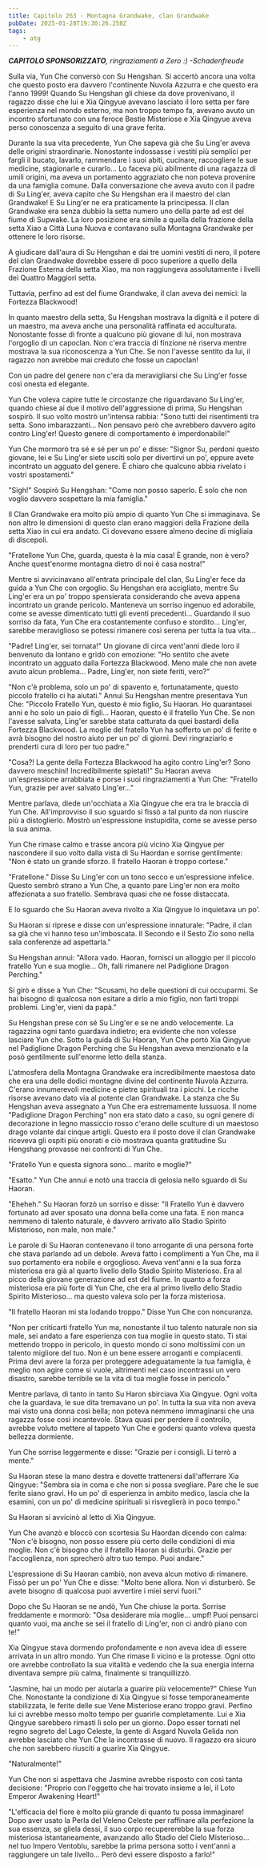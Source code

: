 ```yaml
---
title: Capitolo 263 - Montagna Grandwake, clan Grandwake
pubDate: 2025-01-28T19:30:26.258Z
tags:
    - atg
---
```



<em><strong>CAPITOLO SPONSORIZZATO</strong>, ringraziamenti a Zero :)
-Schadenfreude</em>


Sulla via, Yun Che conversò con Su Hengshan. Si accertò ancora una volta che questo posto era davvero l'continente Nuvola Azzurra e che questo era l'anno 1999! Quando Su Hengshan gli chiese da dove provenivano, il ragazzo disse che lui e Xia Qingyue avevano lasciato il loro setta per fare esperienza nel mondo esterno, ma non troppo tempo fa, avevano avuto un incontro sfortunato con una feroce Bestie Misteriose e Xia Qingyue aveva perso conoscenza a seguito di una grave ferita.


Durante la sua vita precedente, Yun Che sapeva già che Su Ling'er aveva delle origini straordinarie. Nonostante indossasse i vestiti più semplici per fargli il bucato, lavarlo, rammendare i suoi abiti, cucinare, raccogliere le sue medicine, stagionarle e curarlo... Lo faceva più abilmente di una ragazza di umili origini, ma aveva un portamento aggraziato che non poteva provenire da una famiglia comune.
Dalla conversazione che aveva avuto con il padre di Su Ling'er, aveva capito che Su Hengshan era il maestro del clan Grandwake! E Su Ling'er ne era praticamente la principessa.
Il clan Grandwake era senza dubbio la setta numero uno della parte ad est del fiume di Supwake. La loro posizione era simile a quella della frazione della setta Xiao a Città Luna Nuova e contavano sulla Montagna Grandwake per ottenere le loro risorse.


A giudicare dall'aura di Su Hengshan e dai tre uomini vestiti di nero, il potere del clan Grandwake dovrebbe essere di poco superiore a quello della Frazione Esterna della setta Xiao, ma non raggiungeva assolutamente i livelli dei Quattro Maggiori setta.


Tuttavia, perfino ad est del fiume Grandwake, il clan aveva dei nemici: la Fortezza Blackwood!


In quanto maestro della setta, Su Hengshan mostrava la dignità e il potere di un maestro, ma aveva anche una personalità raffinata ed acculturata. Nonostante fosse di fronte a qualcuno più giovane di lui, non mostrava l'orgoglio di un capoclan. Non c'era traccia di finzione né riserva mentre mostrava la sua riconoscenza a Yun Che. Se non l'avesse sentito da lui, il ragazzo non avrebbe mai creduto che fosse un capoclan!


Con un padre del genere non c'era da meravigliarsi che Su Ling'er fosse così onesta ed elegante.


Yun Che voleva capire tutte le circostanze che riguardavano Su Ling'er, quando chiese ai due il motivo dell'aggressione di prima, Su Hengshan sospirò. Il suo volto mostrò un'intensa rabbia: "Sono tutti dei risentimenti tra setta. Sono imbarazzanti... Non pensavo però che avrebbero davvero agito contro Ling'er! Questo genere di comportamento è imperdonabile!"


Yun Che mormorò tra sé e sé per un po' e disse: "Signor Su, perdoni questo giovane, lei e Su Ling'er siete usciti solo per divertirvi un po', eppure avete incontrato un agguato del genere. È chiaro che qualcuno abbia rivelato i vostri spostamenti."


"Sigh!" Sospirò Su Hengshan: "Come non posso saperlo. È solo che non voglio davvero sospettare la mia famiglia."


Il Clan Grandwake era molto più ampio di quanto Yun Che si immaginava. Se non altro le dimensioni di questo clan erano maggiori della Frazione della setta Xiao in cui era andato. Ci dovevano essere almeno decine di migliaia di discepoli.


"Fratellone Yun Che, guarda, questa è la mia casa! È grande, non è vero? Anche quest'enorme montagna dietro di noi è casa nostra!"


Mentre si avvicinavano all'entrata principale del clan, Su Ling'er fece da guida a Yun Che con orgoglio. Su Hengshan era accigliato, mentre Su Ling'er era un po' troppo spensierata considerando che aveva appena incontrato un grande pericolo.
Manteneva un sorriso ingenuo ed adorabile, come se avesse dimenticato tutti gli eventi precedenti... Guardando il suo sorriso da fata, Yun Che era costantemente confuso e stordito... Ling'er, sarebbe meraviglioso se potessi rimanere così serena per tutta la tua vita...


"Padre! Ling'er, sei tornata!" Un giovane di circa vent'anni diede loro il benvenuto da lontano e gridò con emozione: "Ho sentito che avete incontrato un agguato dalla Fortezza Blackwood. Meno male che non avete avuto alcun problema... Padre, Ling'er, non siete feriti, vero?"


"Non c'è problema, solo un po' di spavento e, fortunatamente, questo piccolo fratello ci ha aiutati." Annuì Su Hengshan mentre presentava Yun Che: "Piccolo Fratello Yun, questo è mio figlio, Su Haoran. Ho quarantasei anni e ho solo un paio di figli... Haoran, questo è il fratello Yun Che. Se non l'avesse salvata, Ling'er sarebbe stata catturata da quei bastardi della Fortezza Blackwood. La moglie del fratello Yun ha sofferto un po' di ferite e avrà bisogno del nostro aiuto per un po' di giorni. Devi ringraziarlo e prenderti cura di loro per tuo padre."


"Cosa?! La gente della Fortezza Blackwood ha agito contro Ling'er? Sono davvero meschini! Incredibilmente spietati!" Su Haoran aveva un'espressione arrabbiata e porse i suoi ringraziamenti a Yun Che: "Fratello Yun, grazie per aver salvato Ling'er..."


Mentre parlava, diede un'occhiata a Xia Qingyue che era tra le braccia di Yun Che. All'improvviso il suo sguardo si fissò a tal punto da non riuscire più a distoglierlo. Mostrò un'espressione instupidita, come se avesse perso la sua anima.


Yun Che rimase calmo e trasse ancora più vicino Xia Qingyue per nascondere il suo volto dalla vista di Su Haordan e sorrise gentilmente: "Non è stato un grande sforzo. Il fratello Haoran è troppo cortese."


"Fratellone." Disse Su Ling'er con un tono secco e un'espressione infelice. Questo sembrò strano a Yun Che, a quanto pare Ling'er non era molto affezionata a suo fratello. Sembrava quasi che ne fosse distaccata.


E lo sguardo che Su Haoran aveva rivolto a Xia Qingyue lo inquietava un po'.


Su Haoran si riprese e disse con un'espressione innaturale: "Padre, il clan sa già che vi hanno teso un'imboscata.
Il Secondo e il Sesto Zio sono nella sala conferenze ad aspettarla."


Su Hengshan annuì: "Allora vado. Haoran, fornisci un alloggio per il piccolo fratello Yun e sua moglie... Oh, falli rimanere nel Padiglione Dragon Perching."


Si girò e disse a Yun Che: "Scusami, ho delle questioni di cui occuparmi. Se hai bisogno di qualcosa non esitare a dirlo a mio figlio, non farti troppi problemi. Ling'er, vieni da papà."


Su Hengshan prese con sé Su Ling'er e se ne andò velocemente. La ragazzina ogni tanto guardava indietro; era evidente che non volesse lasciare Yun che. Sotto la guida di Su Haoran, Yun Che portò Xia Qingyue nel Padiglione Dragon Perching che Su Hengshan aveva menzionato e la posò gentilmente sull'enorme letto della stanza.


L'atmosfera della Montagna Grandwake era incredibilmente maestosa dato che era una delle dodici montagne divine del continente Nuvola Azzurra. C'erano innumerevoli medicine e pietre spirituali tra i picchi. Le ricche risorse avevano dato via al potente clan Grandwake.
La stanza che Su Hengshan aveva assegnato a Yun Che era estremamente lussuosa. Il nome "Padiglione Dragon Perching" non era stato dato a caso, su ogni genere di decorazione in legno massiccio rosso c'erano delle sculture di un maestoso drago volante dai cinque artigli. Questo era il posto dove il clan Grandwake riceveva gli ospiti più onorati e ciò mostrava quanta gratitudine Su Hengshang provasse nei confronti di Yun Che.


"Fratello Yun e questa signora sono... marito e moglie?"


"Esatto." Yun Che annuì e notò una traccia di gelosia nello sguardo di Su Haoran.


"Eheheh." Su Haoran forzò un sorriso e disse: "Il Fratello Yun è davvero fortunato ad aver sposato una donna bella come una fata. E non manca nemmeno di talento naturale, è davvero arrivato allo Stadio Spirito Misterioso, non male, non male."


Le parole di Su Haoran contenevano il tono arrogante di una persona forte che stava parlando ad un debole. Aveva fatto i complimenti a Yun Che, ma il suo portamento era nobile e orgoglioso. Aveva vent'anni e la sua forza misteriosa era già al quarto livello dello Stadio Spirito Misterioso. Era al picco della giovane generazione ad est del fiume. In quanto a forza misteriosa era più forte di Yun Che, che era al primo livello dello Stadio Spirito Misterioso... ma questo valeva solo per la forza misteriosa.


"Il fratello Haoran mi sta lodando troppo." Disse Yun Che con noncuranza.


"Non per criticarti fratello Yun ma, nonostante il tuo talento naturale non sia male, sei andato a fare esperienza con tua moglie in questo stato. Ti stai mettendo troppo in pericolo, in questo mondo ci sono moltissimi con un talento migliore del tuo. Non è un bene essere arroganti e compiacenti. Prima devi avere la forza per proteggere adeguatamente la tua famiglia, è meglio non agire come si vuole, altrimenti nel caso incontrassi un vero disastro, sarebbe terribile se la vita di tua moglie fosse in pericolo."


Mentre parlava, di tanto in tanto Su Haron sbirciava Xia Qingyue. Ogni volta che la guardava, le sue dita tremavano un po'. In tutta la sua vita non aveva mai visto una donna così bella; non poteva nemmeno immaginarsi che una ragazza fosse così incantevole. Stava quasi per perdere il controllo, avrebbe voluto mettere al tappeto Yun Che e godersi quanto voleva questa bellezza dormiente.


Yun Che sorrise leggermente e disse: "Grazie per i consigli. Li terrò a mente."


Su Haoran stese la mano destra e dovette trattenersi dall'afferrare Xia Qingyue: "Sembra sia in coma e che non si possa svegliare. Pare che le sue ferite siano gravi. Ho un po' di esperienza in ambito medico, lascia che la esamini, con un po' di medicine spirituali si risveglierà in poco tempo."


Su Haoran si avvicinò al letto di Xia Qingyue.


Yun Che avanzò e bloccò con scortesia Su Haordan dicendo con calma: "Non c'è bisogno, non posso essere più certo delle condizioni di mia moglie. Non c'è bisogno che il fratello Haoran si disturbi. Grazie per l'accoglienza, non sprecherò altro tuo tempo.
Puoi andare."


L'espressione di Su Haoran cambiò, non aveva alcun motivo di rimanere. Fissò per un po' Yun Che e disse: "Molto bene allora. Non vi disturberò. Se avete bisogno di qualcosa puoi avvertire i miei servi fuori."


Dopo che Su Haoran se ne andò, Yun Che chiuse la porta. Sorrise freddamente e mormorò: "Osa desiderare mia moglie... umpf! Puoi pensarci quanto vuoi, ma anche se sei il fratello di Ling'er, non ci andrò piano con te!"


Xia Qingyue stava dormendo profondamente e non aveva idea di essere arrivata in un altro mondo. Yun Che rimase lì vicino e la protesse. Ogni otto ore avrebbe controllato la sua vitalità e vedendo che la sua energia interna diventava sempre più calma, finalmente si tranquillizzò.


"Jasmine, hai un modo per aiutarla a guarire più velocemente?" Chiese Yun Che. Nonostante la condizione di Xia Qingyue si fosse temporaneamente stabilizzata, le ferite delle sue Vene Misteriose erano troppo gravi.
Perfino lui ci avrebbe messo molto tempo per guarirle completamente. Lui e Xia Qingyue sarebbero rimasti lì solo per un giorno. Dopo esser tornati nel regno segreto del Lago Celeste, la gente di Asgard Nuvola Gelida non avrebbe lasciato che Yun Che la incontrasse di nuovo. Il ragazzo era sicuro che non sarebbero riusciti a guarire Xia Qingyue.


"Naturalmente!"


Yun Che non si aspettava che Jasmine avrebbe risposto con così tanta decisione: "Proprio con l'oggetto che hai trovato insieme a lei, il Loto  Emperor Awakening Heart!"


"L'efficacia del fiore è molto più grande di quanto tu possa immaginare! Dopo aver usato la Perla del Veleno Celeste per raffinare alla perfezione la sua essenza, se gliela dessi, il suo corpo recupererebbe la sua forza misteriosa istantaneamente, avanzando allo Stadio del Cielo Misterioso... nel tuo Impero Ventoblu, sarebbe la prima persona sotto i vent'anni a raggiungere un tale livello... Però devi essere disposto a farlo!"
                                


                                




